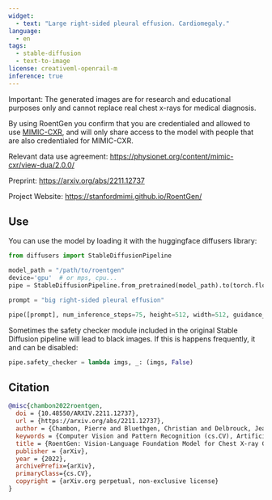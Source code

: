 ```yaml
---
widget:
  - text: "Large right-sided pleural effusion. Cardiomegaly."
language:
  - en
tags:
  - stable-diffusion
  - text-to-image
license: creativeml-openrail-m
inference: true
---
```


Important: The generated images are for research and educational purposes only and cannot replace real chest x-rays for medical diagnosis.

By using RoentGen you confirm that you are credentialed and allowed to use [MIMIC-CXR](https://physionet.org/content/mimic-cxr/2.0.0/), and will only share access to the model with people that are also credentialed for MIMIC-CXR.

Relevant data use agreement: https://physionet.org/content/mimic-cxr/view-dua/2.0.0/

Preprint: https://arxiv.org/abs/2211.12737

Project Website: https://stanfordmimi.github.io/RoentGen/

## Use

You can use the model by loading it with the huggingface diffusers library:

```python
from diffusers import StableDiffusionPipeline

model_path = "/path/to/roentgen"
device='gpu'  # or mps, cpu...
pipe = StableDiffusionPipeline.from_pretrained(model_path).to(torch.float32).to(device)

prompt = "big right-sided pleural effusion"

pipe([prompt], num_inference_steps=75, height=512, width=512, guidance_scale=4)
```

Sometimes the safety checker module included in the original Stable Diffusion pipeline will lead to black images. If this is happens frequently, it and can be disabled:

```python
pipe.safety_checker = lambda imgs, _: (imgs, False)
```

## Citation

```bibtex
@misc{chambon2022roentgen,
  doi = {10.48550/ARXIV.2211.12737},
  url = {https://arxiv.org/abs/2211.12737},
  author = {Chambon, Pierre and Bluethgen, Christian and Delbrouck, Jean-Benoit and Van der Sluijs, Rogier and Polacin, Malgorzata and Chaves, Juan Manuel Zambrano and Abraham, Tanishq Mathew and Purohit, Shivanshu and Langlotz, Curtis P. and Chaudhari, Akshay},
  keywords = {Computer Vision and Pattern Recognition (cs.CV), Artificial Intelligence (cs.AI), Computation and Language (cs.CL), Machine Learning (cs.LG), FOS: Computer and information sciences, FOS: Computer and information sciences},
  title = {RoentGen: Vision-Language Foundation Model for Chest X-ray Generation},
  publisher = {arXiv},
  year = {2022},
  archivePrefix={arXiv},
  primaryClass={cs.CV},
  copyright = {arXiv.org perpetual, non-exclusive license}
}
```
